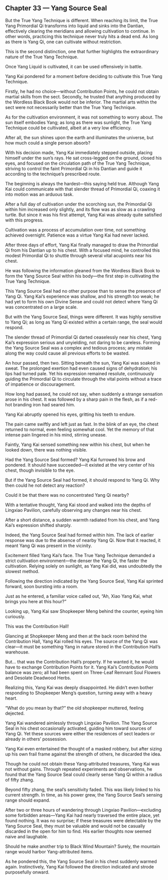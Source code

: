 ## Chapter 33 — Yang Source Seal

But the True Yang Technique is different. When reaching its limit, the True Yang Primordial Qi transforms into liquid and sinks into the Dantian, effectively clearing the meridians and allowing cultivation to continue. In other words, practicing this technique never truly hits a dead end. As long as there is Yang Qi, one can cultivate without restriction.

This is the second distinction, one that further highlights the extraordinary nature of the True Yang Technique.

Once Yang Liquid is cultivated, it can be used offensively in battle.

Yang Kai pondered for a moment before deciding to cultivate this True Yang Technique.

Firstly, he had no choice—without Contribution Points, he could not obtain martial skills from the sect. Secondly, he trusted that anything produced by the Wordless Black Book would not be inferior. The martial arts within the sect were not necessarily better than the True Yang Technique.

As for the cultivation environment, it was not something to worry about. The sun itself embodies Yang; as long as there was sunlight, the True Yang Technique could be cultivated, albeit at a very low efficiency.

After all, the sun shines upon the earth and illuminates the universe, but how much could a single person absorb?

With his decision made, Yang Kai immediately stepped outside, placing himself under the sun’s rays. He sat cross-legged on the ground, closed his eyes, and focused on the circulation path of the True Yang Technique, striving to control the faint Primordial Qi in his Dantian and guide it according to the technique’s prescribed route.

The beginning is always the hardest—this saying held true. Although Yang Kai could communicate with that slender thread of Primordial Qi, coaxing it into motion was an arduous task.

After a full day of cultivation under the scorching sun, the Primordial Qi within him increased only slightly, and its flow was as slow as a crawling turtle. But since it was his first attempt, Yang Kai was already quite satisfied with this progress.

Cultivation was a process of accumulation over time, not something achieved overnight. Patience was a virtue Yang Kai had never lacked.

After three days of effort, Yang Kai finally managed to draw the Primordial Qi from his Dantian up to his chest. With a focused mind, he controlled this modest Primordial Qi to shuttle through several vital acupoints near his chest.

He was following the information gleaned from the Wordless Black Book to form the Yang Source Seal within his body—the first step in cultivating the True Yang Technique.

This Yang Source Seal had no other purpose than to sense the presence of Yang Qi. Yang Kai’s experience was shallow, and his strength too weak; he had yet to form his own Divine Sense and could not detect where Yang Qi was concentrated on a large scale.

But with the Yang Source Seal, things were different. It was highly sensitive to Yang Qi; as long as Yang Qi existed within a certain range, the seal would respond.

The slender thread of Primordial Qi darted ceaselessly near his chest, Yang Kai’s expression serious and unyielding, not daring to be careless. Forming the Yang Source Seal was a complex and tedious process; any mistake along the way could cause all previous efforts to be wasted.

An hour passed, then two. Sitting beneath the sun, Yang Kai was soaked in sweat. The prolonged exertion had even caused signs of dehydration; his lips had turned pale. Yet his expression remained resolute, continuously guiding the Primordial Qi to circulate through the vital points without a trace of impatience or discouragement.

How long had passed, he could not say, when suddenly a strange sensation arose in his chest. It was followed by a sharp pain in the flesh, as if a red-hot branding iron had seared him.

Yang Kai abruptly opened his eyes, gritting his teeth to endure.

The pain came swiftly and left just as fast. In the blink of an eye, the chest returned to normal, even feeling somewhat cool. Yet the memory of that intense pain lingered in his mind, stirring unease.

Faintly, Yang Kai sensed something new within his chest, but when he looked down, there was nothing visible.

Had the Yang Source Seal formed? Yang Kai furrowed his brow and pondered. It should have succeeded—it existed at the very center of his chest, though invisible to the eye.

But if the Yang Source Seal had formed, it should respond to Yang Qi. Why then could he not detect any reaction?

Could it be that there was no concentrated Yang Qi nearby?

With a tentative thought, Yang Kai stood and walked into the depths of Lingxiao Pavilion, carefully observing any changes near his chest.

After a short distance, a sudden warmth radiated from his chest, and Yang Kai’s expression shifted sharply.

Indeed, the Yang Source Seal had formed within him. The lack of earlier response was due to the absence of nearby Yang Qi. Now that it reacted, it meant Yang Qi was present in the vicinity.

Excitement filled Yang Kai’s face. The True Yang Technique demanded a strict cultivation environment—the denser the Yang Qi, the faster the cultivation. Relying solely on sunlight, as Yang Kai did, was undoubtedly the slowest method.

Following the direction indicated by the Yang Source Seal, Yang Kai sprinted forward, soon bursting into a room.

Just as he entered, a familiar voice called out, “Ah, Xiao Yang Kai, what brings you here at this hour?”

Looking up, Yang Kai saw Shopkeeper Meng behind the counter, eyeing him curiously.

This was the Contribution Hall!

Glancing at Shopkeeper Meng and then at the back room behind the Contribution Hall, Yang Kai rolled his eyes. The source of the Yang Qi was clear—it must be something Yang in nature stored in the Contribution Hall’s warehouse.

But... that was the Contribution Hall’s property. If he wanted it, he would have to exchange Contribution Points for it. Yang Kai’s Contribution Points balance was zero; all had been spent on Three-Leaf Remnant Soul Flowers and Desolate Deadwood Herbs.

Realizing this, Yang Kai was deeply disappointed. He didn’t even bother responding to Shopkeeper Meng’s question, turning away with a heavy heart.

“What do you mean by that?” the old shopkeeper muttered, feeling dejected.

Yang Kai wandered aimlessly through Lingxiao Pavilion. The Yang Source Seal in his chest occasionally activated, guiding him toward sources of Yang Qi. Yet these sources were either the residences of sect leaders or already in others’ possession.

Yang Kai even entertained the thought of a masked robbery, but after sizing up his own frail frame against the strength of others, he discarded the idea.

Though he could not obtain these Yang-attributed treasures, Yang Kai was not without gains. Through repeated experiments and observations, he found that the Yang Source Seal could clearly sense Yang Qi within a radius of fifty zhang.

Beyond fifty zhang, the seal’s sensitivity faded. This was likely linked to his current strength. In time, as his power grew, the Yang Source Seal’s sensing range should expand.

After two or three hours of wandering through Lingxiao Pavilion—excluding some forbidden areas—Yang Kai had nearly traversed the entire place, yet found nothing. It was no surprise; if these treasures were detectable by the Yang Source Seal, they must be valuable and would not be casually discarded in the open for him to find. His earlier thoughts now seemed naive and laughable.

Should he make another trip to Black Wind Mountain? Surely, the mountain range would harbor Yang-attributed items.

As he pondered this, the Yang Source Seal in his chest suddenly warmed again. Instinctively, Yang Kai followed the direction indicated and strode purposefully onward.